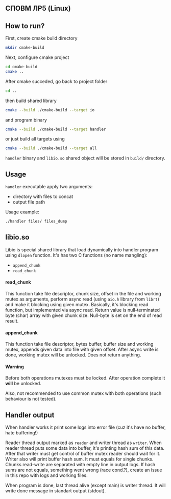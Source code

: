 СПОВМ ЛР5 (Linux)
----

How to run?
----

First, create cmake build directory

```bash
mkdir cmake-build
```

Next, configure cmake project

```bash
cd cmake-build
cmake ..
```

After cmake succeded, go back to project folder 

```bash
cd ..
```

then build shared library

```bash
cmake --build ./cmake-build --target io 
```

and program binary

```bash
cmake --build ./cmake-build --target handler
```

or just build all targets using


```bash
cmake --build ./cmake-build --target all
```

`handler` binary and `libio.so` shared object will be stored in `build/` directory.


Usage
-----

`handler` executable apply two arguments: 

 - directory with files to concat
 - output file path

Usage example:


```bash
./handler files/ files_dump
```

libio.so
--------

Libio is special shared library that load dynamically into handler program using `dlopen` function. It's has two C functions (no name mangling): 

 - `append_chunk`
 - `read_chunk`

#### read_chunk

This function take file descriptor, chunk size, offset in the file and working mutex as arguments, perform async read (using `aio.h` library from `librt`) and make it blocking using given mutex. Basically, it's blocking read function, but implemented via async read. Return value is null-terminated byte (char) array with given chunk size. Null-byte is set on the end of read result.

#### append_chunk

This function take file descriptor, bytes buffer, buffer size and working mutex, appends given data into file with given offset. After async write is done, working mutex will be unlocked. Does not return anything.


#### Warning

Before both operations mutexes must be locked. After operation complete it **will** be unlocked.

Also, not recommended to use common mutex with both operations (such behaviour is not tested).

Handler output
-----

When handler works it print some logs into error file (cuz it's have no buffer, hate buffering!)

Reader thread output marked as `reader` and writer thread as `writer`. When reader thread puts some data into buffer, it's printing hash sum of this data. After that writer must get control of buffer mutex reader should wait for it. Writer also will print buffer hash sum. It must equals for single chunks. Chunks read-write are separated with empty line in output logs. If hash sums are not equals, something went wrong (race cond.?), create an issue in this repo with logs and working files.


When program is done, last thread alive (except main) is writer thread. It will write done message in standart output (stdout). 

